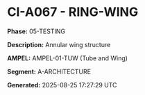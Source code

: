 # CI-A067 - RING-WING

**Phase:** 05-TESTING

**Description:** Annular wing structure

**AMPEL:** AMPEL-01-TUW (Tube and Wing)

**Segment:** A-ARCHITECTURE

**Generated:** 2025-08-25 17:27:29 UTC
